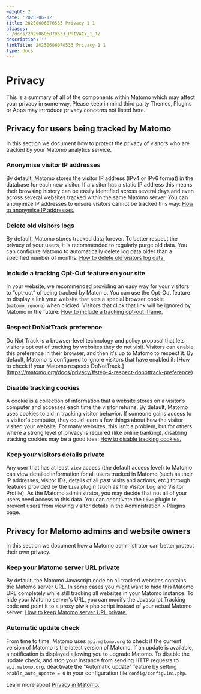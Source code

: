 ```yaml
---
weight: 2
date: '2025-06-12'
title: 20250606070533 Privacy 1 1
aliases:
- /docs/20250606070533_PRIVACY_1_1/
description: ''
linkTitle: 20250606070533 Privacy 1 1
type: docs
---
```


# Privacy 
This is a summary of all of the components within Matomo which may affect your privacy in some way. Please keep in mind
third party Themes, Plugins or Apps may introduce privacy concerns not listed here.

## Privacy for users being tracked by Matomo
In this section we document how to protect the privacy of visitors who are tracked by your Matomo analytics service.

### Anonymise visitor IP addresses
By default, Matomo stores the visitor IP address (IPv4 or IPv6 format) in the database for each new visitor. 
If a visitor has a static IP address this means their browsing history can be easily identified across several days and
even across several websites tracked within the same Matomo server. You can anonymize IP addresses to ensure visitors cannot
be tracked this way: [How to anonymise IP addresses.](https://matomo.org/docs/privacy/#step-1-automatically-anonymize-visitor-ips)

### Delete old visitors logs
By default, Matomo stores tracked data forever. To better respect the privacy of your users, it is recommended to regularly
purge old data. You can configure Matomo to automatically delete log data older than a specified number of months: 
[How to delete old visitors log data.](https://matomo.org/docs/privacy/#step-2-delete-old-visitors-logs)

### Include a tracking Opt-Out feature on your site
In your website, we recommended providing an easy way for your visitors to “opt-out” of being tracked by Matomo. 
You can use the Opt-Out feature to display a link your website that sets a special browser cookie (`matomo_ignore`) when
clicked. Visitors that click that link will be ignored by Matomo in the future: 
[How to include a tracking opt-out iframe.](https://matomo.org/docs/privacy/#step-3-include-a-web-analytics-opt-out-feature-on-your-site-using-an-iframe)

### Respect DoNotTrack preference
Do Not Track is a browser-level technology and policy proposal that lets visitors opt out of tracking by websites they
do not visit. Visitors can enable this preference in their browser, and then it's up to Matomo to respect it. By default,
Matomo is configured to ignore visitors that have enabled it: 
[How to check if your Matomo respects DoNotTrack.] (https://matomo.org/docs/privacy/#step-4-respect-donottrack-preference)

### Disable tracking cookies
A cookie is a collection of information that a website stores on a visitor’s computer and accesses each time the visitor
returns. By default, Matomo uses cookies to aid in tracking visitor behavior. If someone gains access to a visitor's
computer, they could learn a few things about how the visitor visited your website. For many websites, this isn't a
problem, but for others where a strong level of privacy is required (like online banking), disabling tracking cookies may
be a good idea: [How to disable tracking cookies.](https://matomo.org/faq/general/faq_157/)

### Keep your visitors details private
Any user that has at least `view` access (the default access level) to Matomo can view detailed information for all users
tracked in Matomo (such as their IP addresses, visitor IDs, details of all past visits and actions, etc.) through features
provided by the `Live` plugin (such as the Visitor Log and Visitor Profile). As the Matomo administrator, you may decide
that not all of your users need access to this data. You can deactivate the `Live` plugin to prevent users from viewing
visitor details in the Administration > Plugins page.

## Privacy for Matomo admins and website owners
In this section we document how a Matomo administrator can better protect their own privacy.

### Keep your Matomo server URL private
By default, the Matomo Javascript code on all tracked websites contains the Matomo server URL. In some cases you might
want to hide this Matomo URL completely while still tracking all websites in your Matomo instance. To hide your Matomo
server's URL, you can modify the Javascript Tracking code and point it to a proxy piwik.php script instead of your actual
Matomo server: [How to keep Matomo server URL private.](https://matomo.org/faq/how-to/faq_132/)

### Automatic update check
From time to time, Matomo uses `api.matomo.org` to check if the current version of Matomo is the latest version of Matomo.
If an update is available, a notification is displayed allowing you to upgrade Matomo. To disable the update check,
and stop your instance from sending HTTP requests to `api.matomo.org`, deactivate the "Automatic update" feature by
setting `enable_auto_update = 0` in your configuration file `config/config.ini.php`.

Learn more about [Privacy in Matomo](https://matomo.org/privacy/).
